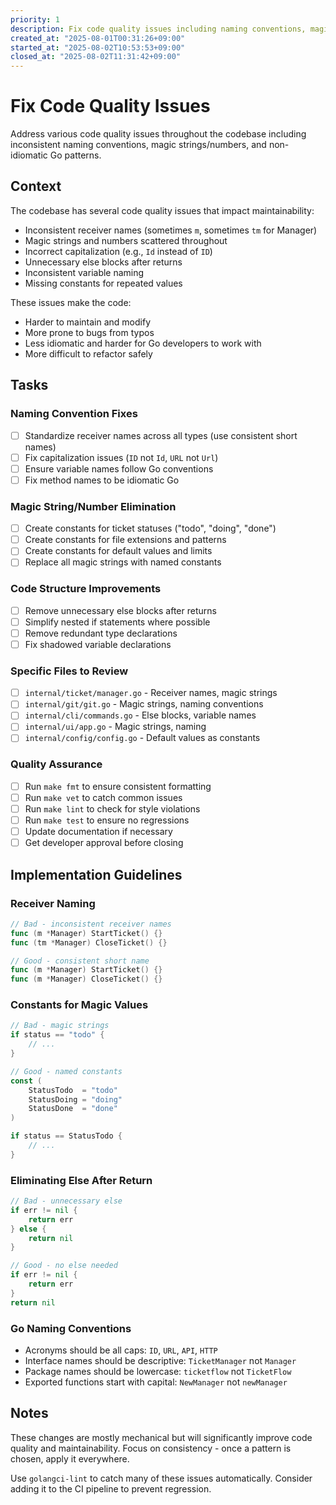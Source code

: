 ```yaml
---
priority: 1
description: Fix code quality issues including naming conventions, magic strings, and Go idioms
created_at: "2025-08-01T00:31:26+09:00"
started_at: "2025-08-02T10:53:53+09:00"
closed_at: "2025-08-02T11:31:42+09:00"
---
```


# Fix Code Quality Issues

Address various code quality issues throughout the codebase including inconsistent naming conventions, magic strings/numbers, and non-idiomatic Go patterns.

## Context

The codebase has several code quality issues that impact maintainability:
- Inconsistent receiver names (sometimes `m`, sometimes `tm` for Manager)
- Magic strings and numbers scattered throughout
- Incorrect capitalization (e.g., `Id` instead of `ID`)
- Unnecessary else blocks after returns
- Inconsistent variable naming
- Missing constants for repeated values

These issues make the code:
- Harder to maintain and modify
- More prone to bugs from typos
- Less idiomatic and harder for Go developers to work with
- More difficult to refactor safely

## Tasks

### Naming Convention Fixes
- [ ] Standardize receiver names across all types (use consistent short names)
- [ ] Fix capitalization issues (`ID` not `Id`, `URL` not `Url`)
- [ ] Ensure variable names follow Go conventions
- [ ] Fix method names to be idiomatic Go

### Magic String/Number Elimination
- [ ] Create constants for ticket statuses ("todo", "doing", "done")
- [ ] Create constants for file extensions and patterns
- [ ] Create constants for default values and limits
- [ ] Replace all magic strings with named constants

### Code Structure Improvements
- [ ] Remove unnecessary else blocks after returns
- [ ] Simplify nested if statements where possible
- [ ] Remove redundant type declarations
- [ ] Fix shadowed variable declarations

### Specific Files to Review
- [ ] `internal/ticket/manager.go` - Receiver names, magic strings
- [ ] `internal/git/git.go` - Magic strings, naming conventions
- [ ] `internal/cli/commands.go` - Else blocks, variable names
- [ ] `internal/ui/app.go` - Magic strings, naming
- [ ] `internal/config/config.go` - Default values as constants

### Quality Assurance
- [ ] Run `make fmt` to ensure consistent formatting
- [ ] Run `make vet` to catch common issues
- [ ] Run `make lint` to check for style violations
- [ ] Run `make test` to ensure no regressions
- [ ] Update documentation if necessary
- [ ] Get developer approval before closing

## Implementation Guidelines

### Receiver Naming
```go
// Bad - inconsistent receiver names
func (m *Manager) StartTicket() {}
func (tm *Manager) CloseTicket() {}

// Good - consistent short name
func (m *Manager) StartTicket() {}
func (m *Manager) CloseTicket() {}
```

### Constants for Magic Values
```go
// Bad - magic strings
if status == "todo" {
    // ...
}

// Good - named constants
const (
    StatusTodo  = "todo"
    StatusDoing = "doing"
    StatusDone  = "done"
)

if status == StatusTodo {
    // ...
}
```

### Eliminating Else After Return
```go
// Bad - unnecessary else
if err != nil {
    return err
} else {
    return nil
}

// Good - no else needed
if err != nil {
    return err
}
return nil
```

### Go Naming Conventions
- Acronyms should be all caps: `ID`, `URL`, `API`, `HTTP`
- Interface names should be descriptive: `TicketManager` not `Manager`
- Package names should be lowercase: `ticketflow` not `TicketFlow`
- Exported functions start with capital: `NewManager` not `newManager`

## Notes

These changes are mostly mechanical but will significantly improve code quality and maintainability. Focus on consistency - once a pattern is chosen, apply it everywhere.

Use `golangci-lint` to catch many of these issues automatically. Consider adding it to the CI pipeline to prevent regression.